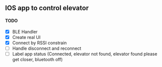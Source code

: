 ## IOS app to control elevator

#### TODO

- [X] BLE Handler
- [X] Create real UI
- [X] Connect by RSSI constrain
- [ ] Handle disconnect and reconnect
- [ ] Label app status (Connected, elevator not found, elevator found please get closer, bluetooth off)
